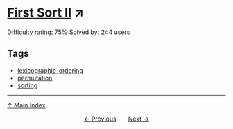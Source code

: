 # [First Sort II](https://projecteuler.net/problem=524) ↗️

Difficulty rating: 75%
Solved by: 244 users
## Tags

- [lexicographic-ordering](../tags/lexicographic-ordering.md)
- [permutation](../tags/permutation.md)
- [sorting](../tags/sorting.md)



---

[↑ Main Index](../README.md)


<div align=center><a href='523.md'>← Previous</a> &nbsp;&nbsp; &nbsp;&nbsp;  <a href='525.md'>Next →</a></div>
